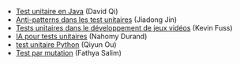 - [Test unitaire en Java](https://github.com/umontreal-diro/IFT3913/tree/main/presentations/Semaine3/David%20Qi) (David Qi)
- [Anti-patterns dans les test unitaires](https://github.com/umontreal-diro/IFT3913/tree/main/presentations/Semaine3/Jiadong%20Jin) (Jiadong Jin)
- [Tests unitaires dans le développement de jeux vidéos](https://github.com/umontreal-diro/IFT3913/tree/main/presentations/Semaine3/Kevin%20Fuss) (Kevin Fuss)
- [IA pour tests unitaires](https://github.com/umontreal-diro/IFT3913/tree/main/presentations/Semaine3/NahomyDurand) (Nahomy Durand)
- [test unitaire Python](https://github.com/umontreal-diro/IFT3913/tree/main/presentations/Semaine3/QiyunOu) (Qiyun Ou)
- [Test par mutation](https://github.com/umontreal-diro/IFT3913/tree/main/presentations/Semaine3/FathyaSalim) (Fathya Salim)
